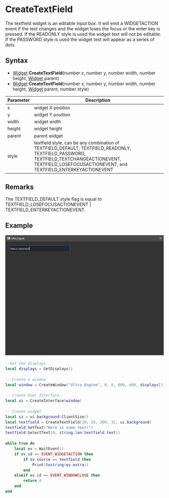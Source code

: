 # CreateTextField

The textfield widget is an editable input box. It will emit a WIDGETACTION event if the text changes and the widget loses the focus or the enter key is pressed. If the READONLY style is used the widget text will not be editable. If the PASSWORD style is used the widget text will appear as a series of dots.

## Syntax

- [Widget](Widget.md) **CreateTextField**(number x, number y, number width, number height, [Widget](Widget.md) parent)
- [Widget](Widget.md) **CreateTextField**(number x, number y, number width, number height, [Widget](Widget.md) parent, number style)

| Parameter | Description |
| --- | --- |
| x | widget X position |
| y | widget Y position |
| width | widget width |
| height | widget height |
| parent | parent widget |
| style | textfield style, can be any combination of TEXTFIELD_DEFAULT, TEXTFIELD_READONLY, TEXTFIELD_PASSWORD, TEXTFIELD_TEXTCHANGEACTIONEVENT, TEXTFIELD_LOSEFOCUSACTIONEVENT, and TEXTFIELD_ENTERKEYACTIONEVENT |

## Remarks

The TEXTFIELD_DEFAULT style flag is equal to TEXTFIELD_LOSEFOCUSACTIONEVENT | TEXTFIELD_ENTERKEYACTIONEVENT.

## Example

![CreateTextField](https://github.com/Leadwerks/Documentation/raw/master/Images/CreateTextField.png)

```lua
--Get the displays
local displays = GetDisplays()

-- Create a window
local window = CreateWindow("Ultra Engine", 0, 0, 800, 600, displays[1], WINDOW_TITLEBAR | WINDOW_CENTER)

-- Create User Interface
local ui = CreateInterface(window)

-- Create widget
local sz = ui.background:ClientSize()
local textfield = CreateTextField(20, 20, 300, 32, ui.background)
textfield:SetText("Here is some text!")
textfield:SelectText(0, string.len(textfield.text))

while true do
    local ev = WaitEvent()
    if ev.id == EVENT_WIDGETACTION then
        if ev.source == textfield then
            Print(tostring(ev.extra))
        end
    elseif ev.id == EVENT_WINDOWCLOSE then
        return 0
    end
end
```
